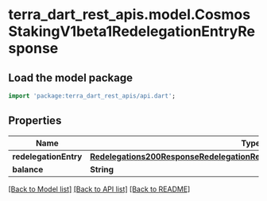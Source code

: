 # terra_dart_rest_apis.model.CosmosStakingV1beta1RedelegationEntryResponse

## Load the model package
```dart
import 'package:terra_dart_rest_apis/api.dart';
```

## Properties
Name | Type | Description | Notes
------------ | ------------- | ------------- | -------------
**redelegationEntry** | [**Redelegations200ResponseRedelegationResponsesInnerRedelegationEntriesInner**](Redelegations200ResponseRedelegationResponsesInnerRedelegationEntriesInner.md) |  | [optional] 
**balance** | **String** |  | [optional] 

[[Back to Model list]](../README.md#documentation-for-models) [[Back to API list]](../README.md#documentation-for-api-endpoints) [[Back to README]](../README.md)


